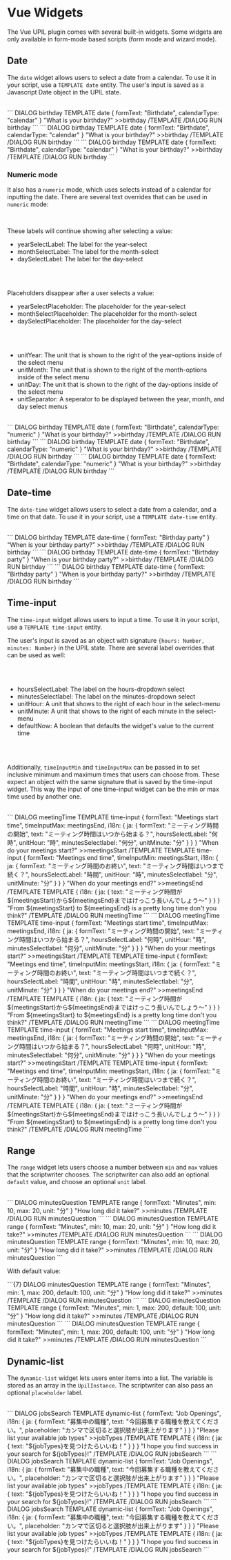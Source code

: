 # Vue Widgets

The Vue UPIL plugin comes with several built-in widgets. Some widgets are only available in form-mode based scripts (form mode and wizard mode).

## Date 

The `date` widget allows users to select a date from a calendar. To use it in your script, use a `TEMPLATE date` entity. The user's input is saved as a Javascript Date object in the UPIL state. 
<br/>
<br/>

<UpilBot>
```
DIALOG birthday
  TEMPLATE date
    {
      formText: "Birthdate",
      calendarType: "calendar"
    }
    "What is your birthday?"
    >>birthday
  /TEMPLATE
/DIALOG
RUN birthday
```
</UpilBot>

<FormMode hideScript>
```
DIALOG birthday
  TEMPLATE date
    {
      formText: "Birthdate",
      calendarType: "calendar"
    }
    "What is your birthday?"
    >>birthday
  /TEMPLATE
/DIALOG
RUN birthday
```
</FormMode>

<WizardMode hideScript>
```
DIALOG birthday
  TEMPLATE date
    {
      formText: "Birthdate",
      calendarType: "calendar"
    }
    "What is your birthday?"
    >>birthday
  /TEMPLATE
/DIALOG
RUN birthday
```
</WizardMode>

### Numeric mode
It also has a `numeric` mode, which uses selects instead of a calendar for inputting the date. There are several text overrides that can be used in `numeric` mode:

<br/>

These labels will continue showing after selecting a value:
* yearSelectLabel: The label for the year-select
* monthSelectLabel: The label for the month-select
* daySelectLabel: The label for the day-select

<br/>
<br/>

Placeholders disappear after a user selects a value:
* yearSelectPlaceholder: The placeholder for the year-select
* monthSelectPlaceholder: The placeholder for the month-select
* daySelectPlaceholder: The placeholder for the day-select

<br/>
<br/>

* unitYear: The unit that is shown to the right of the year-options inside of the select menu
* unitMonth: The unit that is shown to the right of the month-options inside of the select menu
* unitDay: The unit that is shown to the right of the day-options inside of the select menu
* unitSeparator: A seperator to be displayed between the year, month, and day select menus

<br/>

<UpilBot>
```
DIALOG birthday
  TEMPLATE date
    {
      formText: "Birthdate",
      calendarType: "numeric"
    }
    "What is your birthday?"
    >>birthday
  /TEMPLATE
/DIALOG
RUN birthday
```
</UpilBot>

<FormMode hideScript>
```
DIALOG birthday
  TEMPLATE date
    {
      formText: "Birthdate",
      calendarType: "numeric"
    }
    "What is your birthday?"
    >>birthday
  /TEMPLATE
/DIALOG
RUN birthday
```
</FormMode>

<WizardMode hideScript>
```
DIALOG birthday
  TEMPLATE date
    {
      formText: "Birthdate",
      calendarType: "numeric"
    }
    "What is your birthday?"
    >>birthday
  /TEMPLATE
/DIALOG
RUN birthday
```
</WizardMode>

## Date-time

The `date-time` widget allows users to select a date from a calendar, and a time on that date. To use it in your script, use a `TEMPLATE date-time` entity.
<br/>
<br/>

<UpilBot>
```
DIALOG birthday
  TEMPLATE date-time
    {
      formText: "Birthday party"
    }
    "When is your birthday party?"
    >>birthday
  /TEMPLATE
/DIALOG
RUN birthday
```
</UpilBot>

<FormMode hideScript>
```
DIALOG birthday
  TEMPLATE date-time
    {
      formText: "Birthday party"
    }
    "When is your birthday party?"
    >>birthday
  /TEMPLATE
/DIALOG
RUN birthday
```
</FormMode>

<WizardMode hideScript>
```
DIALOG birthday
  TEMPLATE date-time
    {
      formText: "Birthday party"
    }
    "When is your birthday party?"
    >>birthday
  /TEMPLATE
/DIALOG
RUN birthday
```
</WizardMode>

## Time-input

The `time-input` widget allows users to input a time. To use it in your script, use a `TEMPLATE time-input` entity.

The user's input is saved as an object with signature `{hours: Number, minutes: Number}` in the UPIL state. There are several label overrides that can be used as well:

<br/>
<br/>

* hoursSelectLabel: The label on the hours-dropdown select
* minutesSelectlabel: The label on the minutes-dropdown select
* unitHour: A unit that shows to the right of each hour in the select-menu
* unitMinute: A unit that shows to the right of each minute in the select-menu
* defaultNow: A boolean that defaults the widget's value to the current time

<br/>
<br/>

Additionally, `timeInputMin` and `timeInputMax` can be passed in to set inclusive minimum and maximum times that users can choose from. These expect an object with the same signature that is saved
by the time-input widget. This way the input of one time-input widget can be the min or max time used by another one.
<br/>
<br/>

<UpilBot withLocale>
```
DIALOG meetingTime
    TEMPLATE time-input
    {
      formText: "Meetings start time",
      timeInputMax: meetingsEnd,
      i18n: {
        ja: {
          formText: "ミーティング時間の開始",
          text: "ミーティング時間はいつから始まる？",
          hoursSelectLabel: "何時",
          unitHour: "時",
          minutesSelectlabel: "何分",
          unitMinute: "分"
        }
      }
    }
    "When do your meetings start?"
    >>meetingsStart
    /TEMPLATE
    TEMPLATE time-input
    {
      formText: "Meetings end time",
      timeInputMin: meetingsStart,
      i18n: {
        ja: {
          formText: "ミーティング時間のお終い",
          text: "ミーティング時間はいつまで続く？",
          hoursSelectLabel: "時間",
          unitHour: "時",
          minutesSelectlabel: "分",
          unitMinute: "分"
        }
      }
    }
    "When do your meetings end?"
    >>meetingsEnd
    /TEMPLATE
    TEMPLATE 
    {
      i18n: {
        ja: {
          text: "ミーティング時間が${meetingsStart}から${meetingsEnd}まではけっこう長いんでしょう～"
        }
      }
    }
    "From ${meetingsStart} to ${meetingsEnd} is a pretty long time don't you think?" 
    /TEMPLATE
  /DIALOG
  RUN meetingTime
```
</UpilBot>

<FormMode withLocale hideScript>
```
DIALOG meetingTime
    TEMPLATE time-input
    {
      formText: "Meetings start time",
      timeInputMax: meetingsEnd,
      i18n: {
        ja: {
          formText: "ミーティング時間の開始",
          text: "ミーティング時間はいつから始まる？",
          hoursSelectLabel: "何時",
          unitHour: "時",
          minutesSelectlabel: "何分",
          unitMinute: "分"
        }
      }
    }
    "When do your meetings start?"
    >>meetingsStart
    /TEMPLATE
    TEMPLATE time-input
    {
      formText: "Meetings end time",
      timeInputMin: meetingsStart,
      i18n: {
        ja: {
          formText: "ミーティング時間のお終い",
          text: "ミーティング時間はいつまで続く？",
          hoursSelectLabel: "時間",
          unitHour: "時",
          minutesSelectlabel: "分",
          unitMinute: "分"
        }
      }
    }
    "When do your meetings end?"
    >>meetingsEnd
    /TEMPLATE
    TEMPLATE 
    {
      i18n: {
        ja: {
          text: "ミーティング時間が${meetingsStart}から${meetingsEnd}まではけっこう長いんでしょう～"
        }
      }
    }
    "From ${meetingsStart} to ${meetingsEnd} is a pretty long time don't you think?" 
    /TEMPLATE
  /DIALOG
  RUN meetingTime
```
</FormMode>

<WizardMode withLocale hideScript>
```
DIALOG meetingTime
    TEMPLATE time-input
    {
      formText: "Meetings start time",
      timeInputMax: meetingsEnd,
      i18n: {
        ja: {
          formText: "ミーティング時間の開始",
          text: "ミーティング時間はいつから始まる？",
          hoursSelectLabel: "何時",
          unitHour: "時",
          minutesSelectlabel: "何分",
          unitMinute: "分"
        }
      }
    }
    "When do your meetings start?"
    >>meetingsStart
    /TEMPLATE
    TEMPLATE time-input
    {
      formText: "Meetings end time",
      timeInputMin: meetingsStart,
      i18n: {
        ja: {
          formText: "ミーティング時間のお終い",
          text: "ミーティング時間はいつまで続く？",
          hoursSelectLabel: "時間",
          unitHour: "時",
          minutesSelectlabel: "分",
          unitMinute: "分"
        }
      }
    }
    "When do your meetings end?"
    >>meetingsEnd
    /TEMPLATE
    TEMPLATE 
    {
      i18n: {
        ja: {
          text: "ミーティング時間が${meetingsStart}から${meetingsEnd}まではけっこう長いんでしょう～"
        }
      }
    }
    "From ${meetingsStart} to ${meetingsEnd} is a pretty long time don't you think?" 
    /TEMPLATE
  /DIALOG
  RUN meetingTime
```
</WizardMode>

## Range

The `range` widget lets users choose a number between `min` and `max` values that the scriptwriter chooses. The scriptwriter can also add an optional `default` value, and choose an optional `unit` label.
<br/>
<br/>

<UpilBot>
```
DIALOG minutesQuestion
  TEMPLATE range
    {
      formText: "Minutes",
      min: 10,
      max: 20,
      unit: "分"
    }
  "How long did it take?"
  >>minutes
  /TEMPLATE
/DIALOG
RUN minutesQuestion
```
</UpilBot>

<FormMode hideScript>
```
DIALOG minutesQuestion
  TEMPLATE range
    {
      formText: "Minutes",
      min: 10,
      max: 20,
      unit: "分"
    }
  "How long did it take?"
  >>minutes
  /TEMPLATE
/DIALOG
RUN minutesQuestion
```
</FormMode>

<WizardMode hideScript>
```
DIALOG minutesQuestion
  TEMPLATE range
    {
      formText: "Minutes",
      min: 10,
      max: 20,
      unit: "分"
    }
  "How long did it take?"
  >>minutes
  /TEMPLATE
/DIALOG
RUN minutesQuestion
```
</WizardMode>

<br/>

With default value:

<UpilBot>
```{7}
DIALOG minutesQuestion
  TEMPLATE range
    {
      formText: "Minutes",
      min: 1,
      max: 200,
      default: 100,
      unit: "分"
    }
  "How long did it take?"
  >>minutes
  /TEMPLATE
/DIALOG
RUN minutesQuestion
```
</UpilBot>

<FormMode hideScript>
```
DIALOG minutesQuestion
  TEMPLATE range
    {
      formText: "Minutes",
      min: 1,
      max: 200,
      default: 100,
      unit: "分"
    }
  "How long did it take?"
  >>minutes
  /TEMPLATE
/DIALOG
RUN minutesQuestion
```
</FormMode>

<WizardMode hideScript>
```
DIALOG minutesQuestion
  TEMPLATE range
    {
      formText: "Minutes",
      min: 1,
      max: 200,
      default: 100,
      unit: "分"
    }
  "How long did it take?"
  >>minutes
  /TEMPLATE
/DIALOG
RUN minutesQuestion
```
</WizardMode>

## Dynamic-list

The `dynamic-list` widget lets users enter items into a list. The variable is stored as an array in the `UpilInstance`. The scriptwriter can also pass an optional `placeholder` label.
<br/>
<br/>

<UpilBot>
```
DIALOG jobsSearch
  TEMPLATE dynamic-list
  {
    formText: "Job Openings",
    i18n: {
      ja: {
        formText: "募集中の職種",
        text: "今回募集する職種を教えてください。",
        placeholder: "カンマで区切ると選択肢が出来上がります"
      }
    }
  }
  "Please list your available job types"
  >>jobTypes
  /TEMPLATE
  TEMPLATE 
  {
    i18n: {
      ja: {
        text: "${jobTypes}を見つけたらいいね！"
      }
    }
  }
  "I hope you find success in your search for ${jobTypes}!"
  /TEMPLATE
/DIALOG
RUN jobsSearch
```
</UpilBot>

<FormMode hideScript>
```
DIALOG jobsSearch
  TEMPLATE dynamic-list
  {
    formText: "Job Openings",
    i18n: {
      ja: {
        formText: "募集中の職種",
        text: "今回募集する職種を教えてください。",
        placeholder: "カンマで区切ると選択肢が出来上がります"
      }
    }
  }
  "Please list your available job types"
  >>jobTypes
  /TEMPLATE
  TEMPLATE 
  {
    i18n: {
      ja: {
        text: "${jobTypes}を見つけたらいいね！"
      }
    }
  }
  "I hope you find success in your search for ${jobTypes}!"
  /TEMPLATE
/DIALOG
RUN jobsSearch
```
</FormMode>

<WizardMode hideScript>
```
DIALOG jobsSearch
  TEMPLATE dynamic-list
  {
    formText: "Job Openings",
    i18n: {
      ja: {
        formText: "募集中の職種",
        text: "今回募集する職種を教えてください。",
        placeholder: "カンマで区切ると選択肢が出来上がります"
      }
    }
  }
  "Please list your available job types"
  >>jobTypes
  /TEMPLATE
  TEMPLATE 
  {
    i18n: {
      ja: {
        text: "${jobTypes}を見つけたらいいね！"
      }
    }
  }
  "I hope you find success in your search for ${jobTypes}!"
  /TEMPLATE
/DIALOG
RUN jobsSearch
```
</WizardMode>